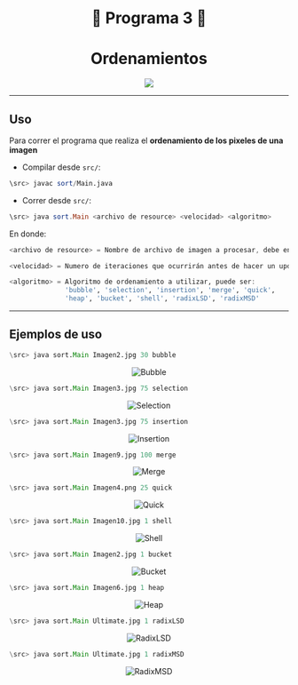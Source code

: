 <div align="center">

# 🚀 **Programa 3** 🌃



# **Ordenamientos**


</div>


<div align="center">

[![](https://media.giphy.com/media/2ysW1pzDWv3SlxFUE3/giphy.gif)](https://www.youtube.com/watch?v=q3yJ_yDhNVk)

</div>


---

## **Uso**

Para correr el programa que realiza el **ordenamiento de los pixeles de una imagen**
- Compilar desde `src/`:

```Haskell
\src> javac sort/Main.java
```

- Correr desde `src/`:

```Haskell
\src> java sort.Main <archivo de resource> <velocidad> <algoritmo>
```

En donde:

```Dart
<archivo de resource> = Nombre de archivo de imagen a procesar, debe encontrarse en la carpeta 'resource'
```

```Kotlin
<velocidad> = Numero de iteraciones que ocurrirán antes de hacer un update a la interfaz grafica
```

```Julia
<algoritmo> = Algoritmo de ordenamiento a utilizar, puede ser:
              'bubble', 'selection', 'insertion', 'merge', 'quick',
              'heap', 'bucket', 'shell', 'radixLSD', 'radixMSD'
```


----

## **Ejemplos de uso**

```Julia
\src> java sort.Main Imagen2.jpg 30 bubble
```

<div align="center">

![Bubble](./../Media/Bubble-Vel-30.gif)

</div>

```Julia
\src> java sort.Main Imagen3.jpg 75 selection
```

<div align="center">

![Selection](./../Media/Selection-Vel-75.gif)

</div>


```Julia
\src> java sort.Main Imagen3.jpg 75 insertion
```

<div align="center">

![Insertion](./../Media/Insertion-Vel-75.gif)

</div>


```Julia
\src> java sort.Main Imagen9.jpg 100 merge
```

<div align="center">

![Merge](./../Media/Merge-Vel-100.gif)

</div>


```Julia
\src> java sort.Main Imagen4.png 25 quick
```

<div align="center">

![Quick](./../Media/Quick-Vel-25.gif)

</div>


```Julia
\src> java sort.Main Imagen10.jpg 1 shell
```

<div align="center">

![Shell](./../Media/Shell-Vel-1.gif)

</div>


```Julia
\src> java sort.Main Imagen2.jpg 1 bucket
```

<div align="center">

![Bucket](./../Media/Bucket-Vel-1.gif)

</div>


```Julia
\src> java sort.Main Imagen6.jpg 1 heap
```

<div align="center">

![Heap](./../Media/Heap-Vel-1.gif)

</div>


```Julia
\src> java sort.Main Ultimate.jpg 1 radixLSD
```

<div align="center">

![RadixLSD](./../Media/RadixLSD-Vel-1.gif)

</div>


```Julia
\src> java sort.Main Ultimate.jpg 1 radixMSD
```

<div align="center">

![RadixMSD](./../Media/RadixMSD-Vel-1.gif)

</div>
